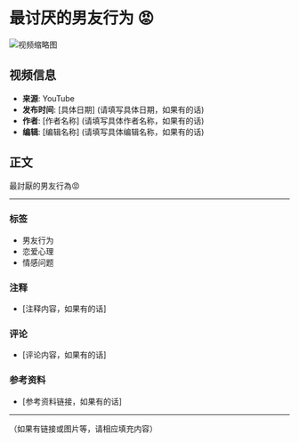 # 最讨厌的男友行为 😡

![视频缩略图](https://img.youtube.com/vi/VIDEO_ID/hqdefault.jpg) 

## 视频信息
- **来源**: YouTube
- **发布时间**: [具体日期] (请填写具体日期，如果有的话)
- **作者**: [作者名称] (请填写具体作者名称，如果有的话)
- **编辑**: [编辑名称] (请填写具体编辑名称，如果有的话)

## 正文
最討厭的男友行為😡

---

### 标签
- 男友行为
- 恋爱心理
- 情感问题

### 注释
- [注释内容，如果有的话]

### 评论
- [评论内容，如果有的话]

### 参考资料
- [参考资料链接，如果有的话] 

--- 

（如果有链接或图片等，请相应填充内容）